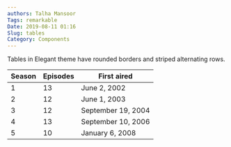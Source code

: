 ```yaml
---
authors: Talha Mansoor
Tags: remarkable
Date: 2019-08-11 01:16
Slug: tables
Category: Components
---
```


Tables in Elegant theme have rounded borders and striped alternating rows.

| Season | Episodes | First aired        |
| ------ | -------- | ------------------ |
| 1      | 13       | June 2, 2002       |
| 2      | 12       | June 1, 2003       |
| 3      | 12       | September 19, 2004 |
| 4      | 13       | September 10, 2006 |
| 5      | 10       | January 6, 2008    |

